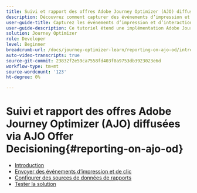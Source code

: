 ```yaml
---
title: Suivi et rapport des offres Adobe Journey Optimizer (AJO) diffusées via AJO Offer Decisioning
description: Découvrez comment capturer des événements d’impression et d’interaction pour des offres diffusées via AJO Offer Decisioning et préparer les données pour les rapports dans Journey Optimizer.
user-guide-title: Capturez les événements d’impression et d’interaction pour les offres diffusées via AJO Offer Decisioning et préparez les données pour les rapports dans Journey Optimizer.
user-guide-description: Ce tutoriel étend une implémentation Adobe Journey Optimizer (AJO) existante qui fournit des offres personnalisées basées sur des données contextuelles telles que la température. Elle décrit comment capturer des événements d’impression et d’interaction et préparer les données pour les rapports dans Journey Optimizer.
solution: Journey Optimizer
role: Developer
level: Beginner
breadcrumb-url: /docs/journey-optimizer-learn/reporting-on-ajo-od/introduction
auto-video-transcripts: true
source-git-commit: 23832f2e59ca7558fd403f0a9753db3923023e6d
workflow-type: tm+mt
source-wordcount: '123'
ht-degree: 0%

---
```



# Suivi et rapport des offres Adobe Journey Optimizer (AJO) diffusées via AJO Offer Decisioning{#reporting-on-ajo-od}

+ [Introduction](./introduction.md)
+ [Envoyer des événements d’impression et de clic](./capture-impression-click-events.md)
+ [Configurer des sources de données de rapports](./configure-reporting.md)
+ [Tester la solution](./test-solution.md)

